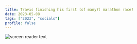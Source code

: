 ```yaml
---
title: Travis finishing his first (of many?) marathon race!
date: 2023-05-08
tags: ["2023", "socials"]
profile: false
---
```



![screen reader text](IMG_8774.JPG)

